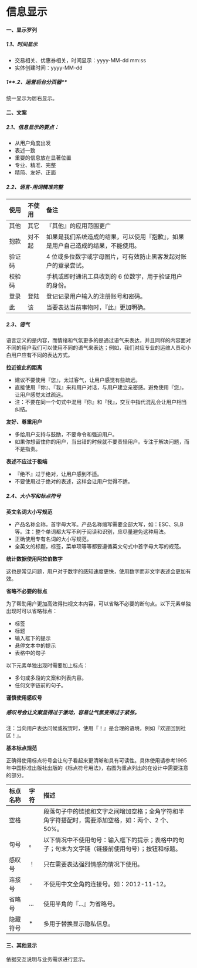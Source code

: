 # 信息显示

#### 一、显示罗列

##### 1.1、时间显示

* 交易相关、优惠券相关，时间显示：yyyy-MM-dd mm:ss
* 实体创建时间：yyyy-MM-dd

##### 1**.2、运营后台分页器**

统一显示为居右显示。

#### 二、文案

##### 2.1、**信息显示的要点：**

* 从用户角度出发
* 表述一致
* 重要的信息放在显著位置
* 专业、精准、完整
* 精简、友好、正面

##### 2.2、语言-**用词精准完整**

| 使用 | 不使用 | 备注 |
| :--- | :--- | :--- |
| 其他 | 其它 | 『其他』的应用范围更广 |
| 抱款 | 对不起 | 如果是我们系统造成的结果，可以使用『抱歉』，如果是用户自己造成的结果，不能使用。 |
| 验证码 |  | 4 位或多位数字或字母图片，可有效防止黑客发起对账户的登录尝试。 |
| 校验码 |  | 手机或即时通讯工具收到的 6 位数字，用于验证用户的身份。 |
| 登录 | 登陆 | 登记记录用户输入的注册账号和密码。 |
| 此 | 该 | 当要表达当前事物时，『此』更加明确。 |

##### 2.3、语气

语言定义的是内容，而情绪和气氛更多的是通过语气来表达，并且同样的内容面对不同的用户我们可以使用不同的语气来表达；例如，我们对应专业的运维人员和小白用户应有不同的表达方式。

**拉近彼此的距离**

* 建议不要使用『您』，太过客气，让用户感觉有些疏远。
* 直接使用『你』、『我』来和用户对话，与用户建立亲密感。避免使用『您』，让用户感觉太过疏远。
* 注：不要在同一个句式中混用『你』和『我』，交互中指代混乱会让用户相当纠结。

**友好、尊重用户**

* 多给用户支持与鼓励，不要命令和强迫用户。
* 如果你想留住你的用户，当出错的时候就不要责怪用户。专注于解决问题，而不是指责。

**表述不应过于极端**

* 『绝不』过于绝对，让用户感到不适。
* 不要使用过于绝对的表述，这样会让用户觉得不适。

##### 2.4、大小写和标点符号

**英文名词大小写规范**

* 产品名称全称，首字母大写。产品名称缩写需要全部大写，如：ESC、SLB 等。注：整个单词都大写不利于阅读和识别，应尽量避免这种用法。
* 正确使用专有名词的大小写规范。
* 全英文的标题，标签，菜单项等等都要遵循英文句式中首字母大写的规范。

**统计数据使用阿拉伯数字**

这也是常见问题，用户对于数字的感知速度更快，使用数字而非文字表述会更加有效。

**省略不必要的标点**

为了帮助用户更加高效得扫视文本内容，可以省略不必要的断句点。以下元素单独出现时可以省略标点：

* 标签
* 标题
* 输入框下的提示
* 悬停文本中的提示
* 表格中的句子

以下元素单独出现时需要加上标点：

* 多句或多段的文案和列表内容。
* 任何文字链前的句子。

**谨慎使用感叹号**

##### 感叹号会让文案显得过于激动，容易让气氛变得过于紧张。

注：当向用户表达问候或祝贺时，使用『！』是合理的语境，例如『欢迎回到社区！』。

**基本标点规范**

正确得使用标点符号会让句子看起来更清晰和具有可读性。具体使用请参考1995年中国标准出版社出版的《标点符号用法》，右图为重点列出的在设计中需要注意的部分。

| 标点名称 | 字符 | 描述 |
| :--- | :--- | :--- |
| 空格 |  | 段落句子中的链接和文字之间增加空格；全角字符和半角字符搭配时，需要添加空格，如：两个、2 个、50%。 |
| 句号 | 。 | 以下情况中不使用句号：输入框下的提示；表格中的句子；句末为文字链（链接前使用句号）；按钮和标题。 |
| 感叹号 | ！ | 只在需要表达强烈情感的情况下使用。 |
| 连接号 | - | 不使用中文全角的连接号。如：2012-11-12。 |
| 省略号 | ... | 使用半角的『...』为省略号。 |
| 隐藏符号 | \* | 多用于替换显示隐私信息。 |

#### 三、其他显示

依据交互说明与业务需求进行显示。

